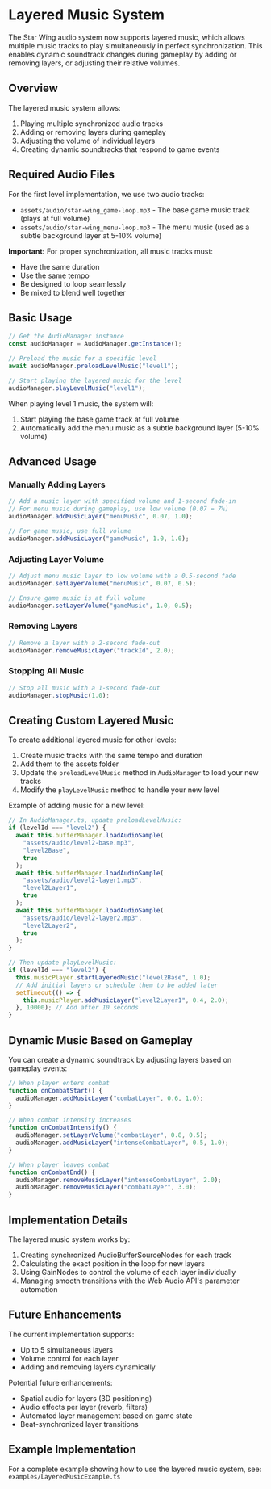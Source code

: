 # Layered Music System

The Star Wing audio system now supports layered music, which allows multiple music tracks to play simultaneously in perfect synchronization. This enables dynamic soundtrack changes during gameplay by adding or removing layers, or adjusting their relative volumes.

## Overview

The layered music system allows:

1. Playing multiple synchronized audio tracks
2. Adding or removing layers during gameplay
3. Adjusting the volume of individual layers
4. Creating dynamic soundtracks that respond to game events

## Required Audio Files

For the first level implementation, we use two audio tracks:

- `assets/audio/star-wing_game-loop.mp3` - The base game music track (plays at full volume)
- `assets/audio/star-wing_menu-loop.mp3` - The menu music (used as a subtle background layer at 5-10% volume)

**Important:** For proper synchronization, all music tracks must:

- Have the same duration
- Use the same tempo
- Be designed to loop seamlessly
- Be mixed to blend well together

## Basic Usage

```typescript
// Get the AudioManager instance
const audioManager = AudioManager.getInstance();

// Preload the music for a specific level
await audioManager.preloadLevelMusic("level1");

// Start playing the layered music for the level
audioManager.playLevelMusic("level1");
```

When playing level 1 music, the system will:

1. Start playing the base game track at full volume
2. Automatically add the menu music as a subtle background layer (5-10% volume)

## Advanced Usage

### Manually Adding Layers

```typescript
// Add a music layer with specified volume and 1-second fade-in
// For menu music during gameplay, use low volume (0.07 = 7%)
audioManager.addMusicLayer("menuMusic", 0.07, 1.0);

// For game music, use full volume
audioManager.addMusicLayer("gameMusic", 1.0, 1.0);
```

### Adjusting Layer Volume

```typescript
// Adjust menu music layer to low volume with a 0.5-second fade
audioManager.setLayerVolume("menuMusic", 0.07, 0.5);

// Ensure game music is at full volume
audioManager.setLayerVolume("gameMusic", 1.0, 0.5);
```

### Removing Layers

```typescript
// Remove a layer with a 2-second fade-out
audioManager.removeMusicLayer("trackId", 2.0);
```

### Stopping All Music

```typescript
// Stop all music with a 1-second fade-out
audioManager.stopMusic(1.0);
```

## Creating Custom Layered Music

To create additional layered music for other levels:

1. Create music tracks with the same tempo and duration
2. Add them to the assets folder
3. Update the `preloadLevelMusic` method in `AudioManager` to load your new tracks
4. Modify the `playLevelMusic` method to handle your new level

Example of adding music for a new level:

```typescript
// In AudioManager.ts, update preloadLevelMusic:
if (levelId === "level2") {
  await this.bufferManager.loadAudioSample(
    "assets/audio/level2-base.mp3",
    "level2Base",
    true
  );
  await this.bufferManager.loadAudioSample(
    "assets/audio/level2-layer1.mp3",
    "level2Layer1",
    true
  );
  await this.bufferManager.loadAudioSample(
    "assets/audio/level2-layer2.mp3",
    "level2Layer2",
    true
  );
}

// Then update playLevelMusic:
if (levelId === "level2") {
  this.musicPlayer.startLayeredMusic("level2Base", 1.0);
  // Add initial layers or schedule them to be added later
  setTimeout(() => {
    this.musicPlayer.addMusicLayer("level2Layer1", 0.4, 2.0);
  }, 10000); // Add after 10 seconds
}
```

## Dynamic Music Based on Gameplay

You can create a dynamic soundtrack by adjusting layers based on gameplay events:

```typescript
// When player enters combat
function onCombatStart() {
  audioManager.addMusicLayer("combatLayer", 0.6, 1.0);
}

// When combat intensity increases
function onCombatIntensify() {
  audioManager.setLayerVolume("combatLayer", 0.8, 0.5);
  audioManager.addMusicLayer("intenseCombatLayer", 0.5, 1.0);
}

// When player leaves combat
function onCombatEnd() {
  audioManager.removeMusicLayer("intenseCombatLayer", 2.0);
  audioManager.removeMusicLayer("combatLayer", 3.0);
}
```

## Implementation Details

The layered music system works by:

1. Creating synchronized AudioBufferSourceNodes for each track
2. Calculating the exact position in the loop for new layers
3. Using GainNodes to control the volume of each layer individually
4. Managing smooth transitions with the Web Audio API's parameter automation

## Future Enhancements

The current implementation supports:

- Up to 5 simultaneous layers
- Volume control for each layer
- Adding and removing layers dynamically

Potential future enhancements:

- Spatial audio for layers (3D positioning)
- Audio effects per layer (reverb, filters)
- Automated layer management based on game state
- Beat-synchronized layer transitions

## Example Implementation

For a complete example showing how to use the layered music system, see:
`examples/LayeredMusicExample.ts`
